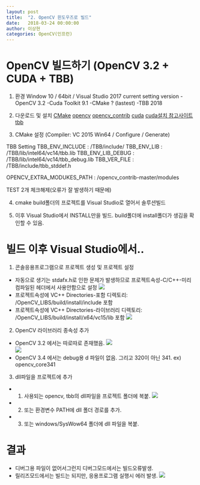 ```yaml
---
layout: post
title:  "2. OpenCV 윈도우즈로 빌드"
date:   2018-03-24 00:00:00
author: 이상현
categories: OpenCV(인프런)
---
```


# OpenCV 빌드하기 (OpenCV 3.2 + CUDA + TBB)
1. 환경
Window 10 / 64bit / Visual Studio 2017
current setting version
-OpenCV 3.2
-Cuda Toolkit 9.1
-CMake ? (lastest)
-TBB 2018

2. 다운로드 및 설치
[CMake](https://cmake.org/)
[opencv](https://github.com/opencv/opencv)
[opencv_contrib](https://github.com/opencv/opencv_contrib)
[cuda](https://developer.nvidia.com/cuda-downloads)
[cuda설치 참고사이트](http://www.kwangsiklee.com/ko/2017/07/%EC%9A%B0%EB%B6%84%ED%88%AC-16-04%EC%97%90%EC%84%9C-cuda-%EC%84%B1%EA%B3%B5%EC%A0%81%EC%9C%BC%EB%A1%9C-%EC%84%A4%EC%B9%98%ED%95%98%EA%B8%B0/)
[tbb](https://www.threadingbuildingblocks.org/)

3. CMake 설정 (Compiler: VC 2015 Win64 / Configure / Generate)

TBB Setting
TBB_ENV_INCLUDE :
/TBB/include/
TBB_ENV_LIB :
/TBB/lib/intel64/vc14/tbb.lib
TBB_ENV_LIB_DEBUG :
/TBB/lib/intel64/vc14/tbb_debug.lib
TBB_VER_FILE :
/TBB/include/tbb_stddef.h

OPENCV_EXTRA_MODUKES_PATH :
/opencv_contrib-master/modules

TEST 2개 체크해제(오류가 잘 발생하기 때문에)

4. cmake build폴더의 프로젝트를 Visual Studio로 열어서 솔루션빌드

5. 이후 Visual Studio에서 INSTALL만을 빌드. build폴더에 install폴더가 생김을 확인할 수 있음.

# 빌드 이후 Visual Studio에서..
1. 콘솔응용프로그램으로 프로젝트 생성 및 프로젝트 설정
- 자동으로 생기는 stdafx.h로 인한 문제가 발생하므로 프로젝트속성-C/C++-미리 컴파일된 헤더에서 사용안함으로 설정
<img src="{{ site.baseurl }}/assets/postImages/20180330/stdafx.jpg"> <br>
- 프로젝트속성에 VC++ Directories-포함 디렉토리: /OpenCV_LIBS/build/install/include 포함
- 프로젝트속성에 VC++ Directories-라이브러리 디렉토리: /OpenCV_LIBS/build/install/x64/vc15/lib 포함
<img src="{{ site.baseurl }}/assets/postImages/20180330/include_lib.jpg"> <br>

2. OpenCV 라이브러리 종속성 추가
- OpenCV 3.2 에서는 따로따로 존재했음.
<img src="{{ site.baseurl }}/assets/postImages/20180330/linker_debug.jpg"> <br>
<img src="{{ site.baseurl }}/assets/postImages/20180330/linker_release.jpg"> <br>
- OpenCV 3.4 에서는 debug용 d 파일이 없음. 그리고 320이 아닌 341. ex) opencv_core341

3. dll파일을 프로젝트에 추가
- 1) 사용되는 opencv, tbb의 dll파일을 프로젝트 폴더에 복붙.
<img src="{{ site.baseurl }}/assets/postImages/20180330/dll.jpg"> <br>
- 2) 또는 환경변수 PATH에 dll 폴더 경로를 추가.
- 3) 또는 windows/SysWow64 폴더에 dll 파일을 복붙.

# 결과
- 디버그용 파일이 없어서그런지 디버그모드에서는 빌드오류발생.
- 릴리즈모드에서는 빌드는 되지만, 응용프로그램 실행시 에러 발생.
<img src="{{ site.baseurl }}/assets/postImages/20180330/err.jpg"> <br>
